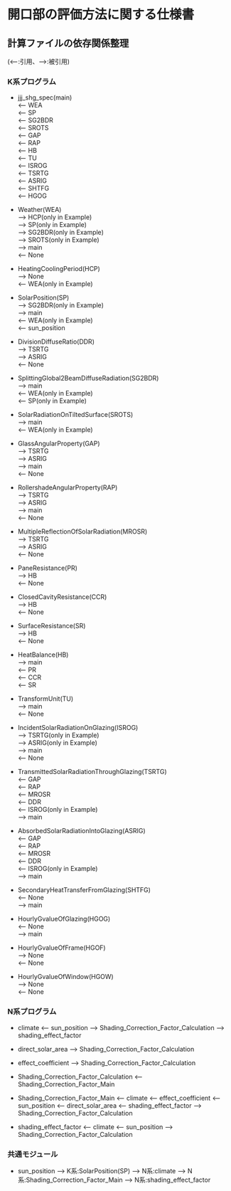 # 開口部の評価方法に関する仕様書

## 計算ファイルの依存関係整理
(<--:引用、-->:被引用)  

### K系プログラム

* jjj_shg_spec(main)  
<-- WEA  
<-- SP  
<-- SG2BDR  
<-- SROTS  
<-- GAP  
<-- RAP  
<-- HB  
<-- TU  
<-- ISROG  
<-- TSRTG  
<-- ASRIG  
<-- SHTFG  
<-- HGOG  


* Weather(WEA)  
--> HCP(only in Example)  
--> SP(only in Example)  
--> SG2BDR(only in Example)  
--> SROTS(only in Example)  
--> main  
<-- None  

* HeatingCoolingPeriod(HCP)  
--> None  
<-- WEA(only in Example)  

* SolarPosition(SP)  
--> SG2BDR(only in Example)  
--> main  
<-- WEA(only in Example)  
<-- sun_position

* DivisionDiffuseRatio(DDR)  
--> TSRTG  
--> ASRIG   
<-- None  

* SplittingGlobal2BeamDiffuseRadiation(SG2BDR)  
--> main  
<-- WEA(only in Example)  
<-- SP(only in Example)  

* SolarRadiationOnTiltedSurface(SROTS)  
--> main  
<-- WEA(only in Example)  

* GlassAngularProperty(GAP)  
--> TSRTG  
--> ASRIG  
--> main  
<-- None  

* RollershadeAngularProperty(RAP)  
--> TSRTG  
--> ASRIG  
--> main  
<-- None  

* MultipleReflectionOfSolarRadiation(MROSR)  
--> TSRTG  
--> ASRIG  
<-- None  

* PaneResistance(PR)  
--> HB  
<-- None  

* ClosedCavityResistance(CCR)  
--> HB  
<-- None  

* SurfaceResistance(SR)  
--> HB  
<-- None  

* HeatBalance(HB)  
--> main  
<-- PR  
<-- CCR  
<-- SR  

* TransformUnit(TU)  
--> main  
<-- None  

* IncidentSolarRadiationOnGlazing(ISROG)  
--> TSRTG(only in Example)  
--> ASRIG(only in Example)  
--> main  
<-- None  

* TransmittedSolarRadiationThroughGlazing(TSRTG)  
<-- GAP  
<-- RAP  
<-- MROSR  
<-- DDR  
<-- ISROG(only in Example)  
--> main  

* AbsorbedSolarRadiationIntoGlazing(ASRIG)  
<-- GAP  
<-- RAP  
<-- MROSR  
<-- DDR  
<-- ISROG(only in Example)  
--> main  

* SecondaryHeatTransferFromGlazing(SHTFG)  
<-- None  
--> main  

* HourlyGvalueOfGlazing(HGOG)  
<-- None  
--> main  

* HourlyGvalueOfFrame(HGOF)  
--> None  
<-- None  

* HourlyGvalueOfWindow(HGOW)  
--> None  
<-- None  

### N系プログラム

* climate
<-- sun_position
--> Shading_Correction_Factor_Calculation
--> shading_effect_factor

* direct_solar_area
--> Shading_Correction_Factor_Calculation

* effect_coefficient
--> Shading_Correction_Factor_Calculation

* Shading_Correction_Factor_Calculation
<-- Shading_Correction_Factor_Main

* Shading_Correction_Factor_Main
<-- climate
<-- effect_coefficient
<-- sun_position
<-- direct_solar_area
<-- shading_effect_factor
--> Shading_Correction_Factor_Calculation

* shading_effect_factor
<-- climate
<-- sun_position
--> Shading_Correction_Factor_Calculation

### 共通モジュール

* sun_position
--> K系:SolarPosition(SP)
--> N系:climate
--> N系:Shading_Correction_Factor_Main
--> N系:shading_effect_factor
